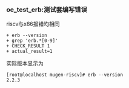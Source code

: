 ### oe_test_erb:测试套编写错误

riscv与x86报错均相同

```
+ erb --version
+ grep 'erb.*[0-9]'
+ CHECK_RESULT 1
+ actual_result=1
```

实际版本显示为

```
[root@localhost mugen-riscv]# erb --version
2.2.3
```

